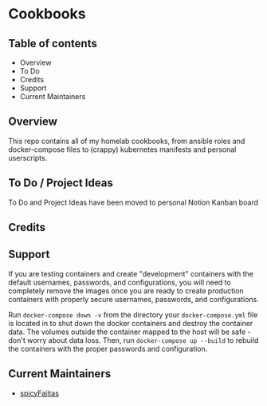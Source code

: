 # Cookbooks

## Table of contents

- Overview
- To Do
- Credits
- Support
- Current Maintainers

## Overview

This repo contains all of my homelab cookbooks, from ansible roles and docker-compose files to (crappy) kubernetes manifests and personal userscripts.

## To Do / Project Ideas

To Do and Project Ideas have been moved to personal Notion Kanban board

## Credits

## Support

If you are testing containers and create "development" containers with the default usernames, passwords, and configurations, you will need to completely remove the images once you are ready to create production containers with properly secure usernames, passwords, and configurations.

Run `docker-compose down -v` from the directory your `docker-compose.yml` file is located in to shut down the docker containers and destroy the container data. The volumes outside the container mapped to the host will be safe - don't worry about data loss. Then, run `docker-compose up --build` to rebuild the containers with the proper passwords and configuration.

## Current Maintainers

- [spicyFajitas](https://github.com/spicyFajitas)
